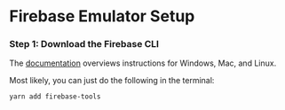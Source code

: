 # Firebase Emulator Setup

### Step 1: Download the Firebase CLI

The [documentation](https://firebase.google.com/docs/cli#install_the_firebase_cli) overviews instructions
for Windows, Mac, and Linux.

Most likely, you can just do the following in the terminal:
```
yarn add firebase-tools
```



